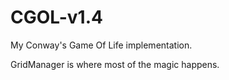 CGOL-v1.4
===========

My Conway's Game Of Life implementation.

GridManager is where most of the magic happens.
